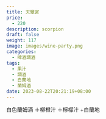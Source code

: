 ```yaml
---
title: 天蠍宮
price:
  - 220
description: scorpion
draft: false
weight: 117
image: images/wine-party.png
categories:
  - 啤酒調酒
tags:
  - 果汁
  - 調酒
  - 白蘭地
  - 蘭姆酒
date: 2023-08-22T20:21:19+08:00
---
```

白色蘭姆酒 ＋柳橙汁 ＋檸檬汁 +白蘭地